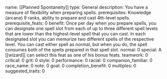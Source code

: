 name: [[Planned Spontaneity]]
type: General
description: You have a measure of flexibility when preparing spells.
prerequisites: Knowledge (arcana) 9 ranks, ability to prepare and cast 4th-level spells.
prerequisite_feats: 0
benefit: Once per day when you prepare spells, you can designate one spell slot from each of up to three different spell levels that are lower than the highest-level spell that you can cast. In each designated slot you can memorize two different spells of the respective level. You can cast either spell as normal, but when you do, the spell consumes both of the spells prepared in that spell slot.
normal: 0
special: A [[wizard]] can select this feat as one of his bonus feats.
teamwork: 0
critical: 0
grit: 0
style: 0
performance: 0
racial: 0
companion_familiar: 0
race_name: 0
note: 0
goal: 0
completion_benefit: 0
multiples: 0
suggested_traits: 0
